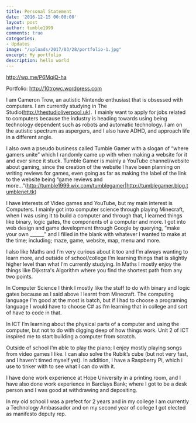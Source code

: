 ```yaml
---
title: Personal Statement
date: '2016-12-15 00:00:00'
layout: post
author: tumble1999
comments: true
categories:
- Updates
image: "/uploads/2017/03/28/portfolio-1.jpg"
excerpt: My portfolio
description: hello world
---
```

http://wp.me/P6MqiQ-ha

<span style="font-weight:400;">Portfolio: </span><a href="http://10trowc.wordpress.com"><span style="font-weight:400;">http://10trowc.wordpress.com</span></a>

<span style="font-weight:400;">I am Cameron Trow, an autistic Nintendo enthusiast that is obsessed with computers. I am currently studying in The Studio(</span><a href="http://thestudioliverpool.uk"><span style="font-weight:400;">http://thestudioliverpool.uk</span></a><span style="font-weight:400;">).  I mainly want to apply for jobs related to computers because the industry is heading towards using being technology dependent such as robots and automatic technology. I am on the autistic spectrum as aspergers, and I also have ADHD, and approach life in a different angle.</span>

<span style="font-weight:400;">I also own a pseudo business called Tumble Gamer with a slogan of “where gamers unite” which I randomly came up with when making a website for it and ever since it stuck. Tumble Gamer is mainly a YouTube channel/website about gaming, since the creation of the website I have been planning on writing reviews for games, even going as far as making the label of the link to the website being “game reviews and more…”(</span><a href="http://tumble1999.wix.com/tumblegamer"><span style="font-weight:400;">http://tumble1999.wix.com/tumblegamer</span></a><span style="font-weight:400;">|</span><a href="http://tumblegamer.blog.tumblenet.tk"><span style="font-weight:400;">http://tumblegamer.blog.tumblenet.tk</span></a><span style="font-weight:400;">)</span>

<span style="font-weight:400;">I have interests of Video games and YouTube, but my main interest is Computers. I mainly got into computer science through playing Minecraft, when I was using it to build a computer and through that, I learned things like binary, logic gates, the components of a computer and more. I got into web design and game development through Google by querying, “make your own ______” and I filled in the blank with whatever I wanted to make at the time; including; maze, game, website, map, menu and more.</span>

<span style="font-weight:400;">I also like Maths and I’m very curious about it too and I’m always wanting to learn more, and outside of school/college I’m learning things that is slightly higher level than what I’m currently studying. In Maths I mostly enjoy the things like Dijkstra's Algorithm where you find the shortest path from any two points.</span>

<span style="font-weight:400;">In Computer Science I think I mostly like the stuff to do with binary and logic gates because as I said above I learnt from Minecraft. The computing language I’m good at the most is batch, but if I had to choose a programing language I would have to choose C# as I’m learning that in college and sort of have to code in that.</span>

<span style="font-weight:400;">In ICT I’m learning about the physical parts of a computer and using the computer, but not to do with digging deep of how things work. Unit 2 of ICT inspired me to start building a computer from scratch.</span>

<span style="font-weight:400;">Outside of school I’m able to play the piano; I enjoy mostly playing songs from video games I like. I can also solve the Rubik’s cube (but not very fast, and I haven’t timed myself yet). In addition, I have a Raspberry Pi, which i use to tinker with to see what I can do with it.</span>

<span style="font-weight:400;">I have done work experience at Hope University in a printing room, and I have also done work experience in Barclays Bank; where I got to be a desk person and I was good at withdrawing and depositing.</span>

<span style="font-weight:400;">In my old school I was a prefect for 2 years and in my college I am currently a Technology Ambassador and on my second year of college I got elected as manifesto deputy rep.</span>

&nbsp;
